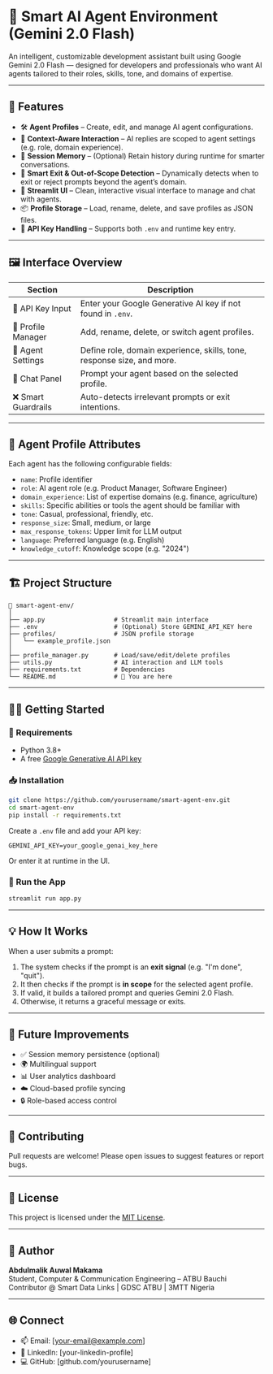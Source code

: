 
# 🧠 Smart AI Agent Environment (Gemini 2.0 Flash)

An intelligent, customizable development assistant built using Google Gemini 2.0 Flash — designed for developers and professionals who want AI agents tailored to their roles, skills, tone, and domains of expertise.

---

## 🚀 Features

- 🛠️ **Agent Profiles** – Create, edit, and manage AI agent configurations.
- 🧠 **Context-Aware Interaction** – AI replies are scoped to agent settings (e.g. role, domain experience).
- 🔄 **Session Memory** – (Optional) Retain history during runtime for smarter conversations.
- 🧪 **Smart Exit & Out-of-Scope Detection** – Dynamically detects when to exit or reject prompts beyond the agent’s domain.
- 🧰 **Streamlit UI** – Clean, interactive visual interface to manage and chat with agents.
- 📦 **Profile Storage** – Load, rename, delete, and save profiles as JSON files.
- 🔑 **API Key Handling** – Supports both `.env` and runtime key entry.

---

## 🖼️ Interface Overview

| Section | Description |
|--------|-------------|
| 🔑 API Key Input | Enter your Google Generative AI key if not found in `.env`. |
| 📂 Profile Manager | Add, rename, delete, or switch agent profiles. |
| 🧠 Agent Settings | Define role, domain experience, skills, tone, response size, and more. |
| 💬 Chat Panel | Prompt your agent based on the selected profile. |
| ❌ Smart Guardrails | Auto-detects irrelevant prompts or exit intentions. |

---

## 🧩 Agent Profile Attributes

Each agent has the following configurable fields:

- `name`: Profile identifier
- `role`: AI agent role (e.g. Product Manager, Software Engineer)
- `domain_experience`: List of expertise domains (e.g. finance, agriculture)
- `skills`: Specific abilities or tools the agent should be familiar with
- `tone`: Casual, professional, friendly, etc.
- `response_size`: Small, medium, or large
- `max_response_tokens`: Upper limit for LLM output
- `language`: Preferred language (e.g. English)
- `knowledge_cutoff`: Knowledge scope (e.g. "2024")

---

## 🏗️ Project Structure

```
📁 smart-agent-env/
│
├── app.py                   # Streamlit main interface
├── .env                     # (Optional) Store GEMINI_API_KEY here
├── profiles/                # JSON profile storage
│   └── example_profile.json
│
├── profile_manager.py       # Load/save/edit/delete profiles
├── utils.py                 # AI interaction and LLM tools
├── requirements.txt         # Dependencies
└── README.md                # 📘 You are here
```

---

## 🧑‍💻 Getting Started

### 🔧 Requirements
- Python 3.8+
- A free [Google Generative AI API key](https://makersuite.google.com/app/apikey)

### 📥 Installation

```bash
git clone https://github.com/yourusername/smart-agent-env.git
cd smart-agent-env
pip install -r requirements.txt
```

Create a `.env` file and add your API key:
```
GEMINI_API_KEY=your_google_genai_key_here
```

Or enter it at runtime in the UI.

### 🚀 Run the App

```bash
streamlit run app.py
```

---

## 💡 How It Works

When a user submits a prompt:
1. The system checks if the prompt is an **exit signal** (e.g. "I'm done", "quit").
2. It then checks if the prompt is **in scope** for the selected agent profile.
3. If valid, it builds a tailored prompt and queries Gemini 2.0 Flash.
4. Otherwise, it returns a graceful message or exits.

---

## 🔄 Future Improvements

- ✅ Session memory persistence (optional)
- 🌍 Multilingual support
- 📊 User analytics dashboard
- ☁️ Cloud-based profile syncing
- 🔒 Role-based access control

---

## 🤝 Contributing

Pull requests are welcome! Please open issues to suggest features or report bugs.

---

## 📄 License

This project is licensed under the [MIT License](LICENSE).

---

## 👤 Author

**Abdulmalik Auwal Makama**  
Student, Computer & Communication Engineering – ATBU Bauchi  
Contributor @ Smart Data Links | GDSC ATBU | 3MTT Nigeria

---

## 🌐 Connect

- 📫 Email: [your-email@example.com]
- 💼 LinkedIn: [your-linkedin-profile]
- 💻 GitHub: [github.com/yourusername]
